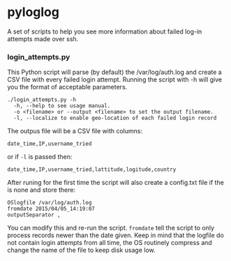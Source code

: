 # pyloglog
A set of scripts to help you see more information about failed log-in attempts made over ssh.

### login_attempts.py
This Python script will parse (by default) the /var/log/auth.log and create a CSV file with every failed login attempt. Running the script with -h will give you the format of acceptable parameters.

```
./login_attempts.py -h
  -h, --help to see usage manual.
  -o <filename> or --output <filename> to set the output filename.
  -l, --localize to enable geo-location of each failed login record
```

The outpus file will be a CSV file with columns:
```
date_time,IP,username_tried
```
or if `-l` is passed then:
```
date_time,IP,username_tried,lattitude,logitude,country
```

After runing for the first time the script will also create a config.txt file if the is none and store there:
```
OSlogfile /var/log/auth.log
fromdate 2015/04/05_14:19:07
outputSeparator ,
```
You can modify this and re-run the script. `fromdate` tell the script to only process records newer than the date given. Keep in mind that the logfile do not contain login attempts from all time, the OS routinely compress and change the name of the file to keep disk usage low.
